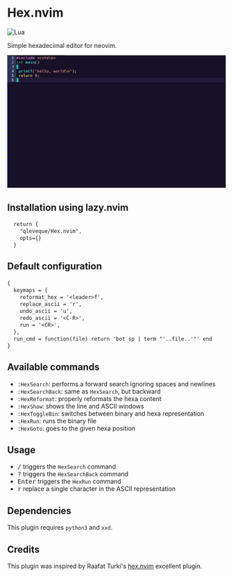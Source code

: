 # Hex.nvim
![Lua](https://img.shields.io/badge/Made%20with%20Lua-blueviolet.svg?style=for-the-badge&logo=lua)

Simple hexadecimal editor for neovim.

![demo](https://github.com/qleveque/Hex.nvim/blob/main/resources/demo.gif?raw=true)

## Installation using lazy.nvim

```
  return {
    "qleveque/Hex.nvim",
    opts={}
  }
```

## Default configuration

```
{
  keymaps = {
    reformat_hex = '<leader>f',
    replace_ascii = 'r',
    undo_ascii = 'u',
    redo_ascii = '<C-R>',
    run = '<CR>',
  },
  run_cmd = function(file) return 'bot sp | term "'..file..'"' end
}
```

## Available commands
+ `:HexSearch`: performs a forward search ignoring spaces and newlines
+ `:HexSearchBack`: same as `HexSearch`, but backward
+ `:HexReformat`: properly reformats the hexa content
+ `:HexShow`: shows the line and ASCII windows
+ `:HexToggleBin`: switches between binary and hexa representation
+ `:HexRun`: runs the binary file
+ `:HexGoto`: goes to the given hexa position

## Usage

+ <kbd>/</kbd> triggers the `HexSearch` command
+ <kbd>?</kbd> triggers the `HexSearchBack` command
+ <kbd>Enter</kbd> triggers the `HexRun` command
+ <kbd>r</kbd> replace a single character in the ASCII representation

## Dependencies
This plugin requires `python3` and `xxd`.

## Credits
This plugin was inspired by Raafat Turki's [hex.nvim](https://github.com/RaafatTurki/hex.nvim) excellent plugin.
